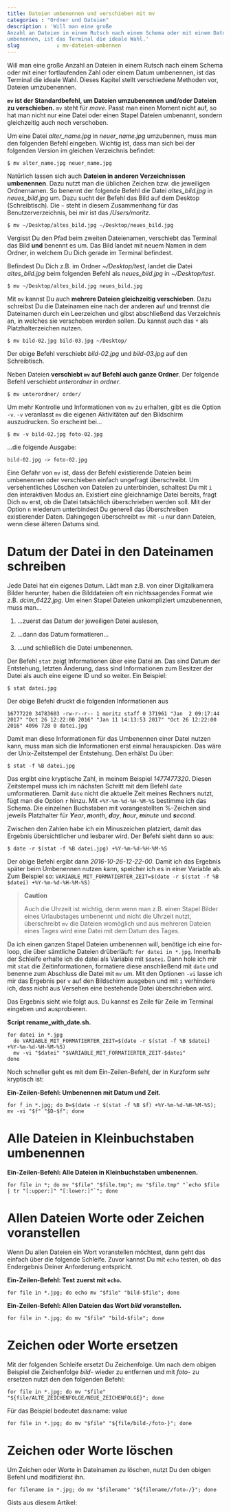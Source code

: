 ```yaml
---
title: Dateien umbenennen und verschieben mit mv
categories : "Ordner und Dateien"
description : 'Will man eine große
Anzahl an Dateien in einem Rutsch nach einem Schema oder mit einem Datum
umbenennen, ist das Terminal die ideale Wahl.'
slug            : mv-dateien-umbennen
---
```

Will man eine große Anzahl an Dateien in einem Rutsch nach einem Schema
oder mit einer fortlaufenden Zahl oder einem Datum umbenennen, ist das
Terminal die ideale Wahl. Dieses Kapitel stellt verschiedene Methoden
vor, Dateien umzubenennen.
<!-- readmore -->

**`mv` ist der Standardbefehl, um Dateien umzubenennen und/oder Dateien
zu verschieben.** `mv` steht für *move*. Passt man einen Moment nicht
auf, so hat man nicht nur eine Datei oder einen Stapel Dateien
umbenannt, sondern gleichzeitig auch noch verschoben.

Um eine Datei *alter\_name.jpg* in *neuer\_name.jpg* umzubennen, muss
man den folgenden Befehl eingeben. Wichtig ist, dass man sich bei der
folgenden Version im gleichen Verzeichnis befindet:

    $ mv alter_name.jpg neuer_name.jpg

Natürlich lassen sich auch **Dateien in anderen Verzeichnissen
umbenennen**. Dazu nutzt man die üblichen Zeichen bzw. die jeweiligen
Ordnernamen. So benennt der folgende Befehl die Datei *altes\_bild.jpg*
in *neues\_bild.jpg* um. Dazu sucht der Befehl das Bild auf dem Desktop
(Schreibtisch). Die `~` steht in diesem Zusammenhang für das
Benutzerverzeichnis, bei mir ist das */Users/moritz*.

    $ mv ~/Desktop/altes_bild.jpg ~/Desktop/neues_bild.jpg

Vergisst Du den Pfad beim zweiten Dateienamen, verschiebt das Terminal
das Bild **und** benennt es um. Das Bild landet mit neuem Namen in dem
Ordner, in welchem Du Dich gerade im Terminal befindest.

Befindest Du Dich z.B. im Ordner *\~/Desktop/test*, landet die Datei
*altes\_bild.jpg* beim folgenden Befehl als *neues\_bild.jpg* in
*\~/Desktop/test*.

    $ mv ~/Desktop/altes_bild.jpg neues_bild.jpg

Mit `mv` kannst Du auch **mehrere Dateien gleichzeitig verschieben**.
Dazu schreibst Du die Dateinamen eine nach der anderen auf und trennst
die Dateinamen durch ein Leerzeichen und gibst abschließend das
Verzeichnis an, in welches sie verschoben werden sollen. Du kannst auch
das `*` als Platzhalterzeichen nutzen.

    $ mv bild-02.jpg bild-03.jpg ~/Desktop/

Der obige Befehl verschiebt *bild-02.jpg* und *bild-03.jpg* auf den
Schreibtisch.

Neben Dateien **verschiebt `mv` auf Befehl auch ganze Ordner**. Der
folgende Befehl verschiebt *unterordner* in *ordner*.

    $ mv unterordner/ order/

Um mehr Kontrolle und Informationen von `mv` zu erhalten, gibt es die
Option `-v`. `-v` veranlasst `mv` die eigenen Aktivitäten auf den
Bildschirm auszudrucken. So erscheint bei…

    $ mv -v bild-02.jpg foto-02.jpg

…die folgende Ausgabe:

    bild-02.jpg -> foto-02.jpg

Eine Gefahr von `mv` ist, dass der Befehl existierende Dateien beim
umbenennen oder verschieben einfach ungefragt überschreibt. Um
versehentliches Löschen von Dateien zu unterbinden, schaltest Du mit `i`
den interaktiven Modus an. Existiert eine gleichnamige Datei bereits,
fragt Dich `mv` erst, ob die Datei tatsächlich überschrieben werden
soll. Mit der Option `n` wiederum unterbindest Du generell das
Überschreiben existierender Daten. Dahingegen überschreibt `mv` mit
`-u` nur dann Dateien, wenn diese älteren Datums sind.

# Datum der Datei in den Dateinamen schreiben

Jede Datei hat ein eigenes Datum. Lädt man z.B. von einer Digitalkamera
Bilder herunter, haben die Bilddateien oft ein nichtssagendes Format wie
z.B. *dcim\_6422.jpg*. Um einen Stapel Dateien unkompliziert
umzubenennen, muss man…

1.  …zuerst das Datum der jeweiligen Datei auslesen,

2.  …dann das Datum formatieren…

3.  …und schließlich die Datei umbenennen.

Der Befehl `stat` zeigt Informationen über eine Datei an. Das sind Datum
der Entstehung, letzten Änderung, dass sind Informationen zum Besitzer
der Datei als auch eine eigene ID und so weiter. Ein Beispiel:

    $ stat datei.jpg

Der obige Befehl druckt die folgenden Informationen
    aus

    16777220 34783603 -rw-r--r-- 1 moritz staff 0 371961 "Jan  2 09:17:44 2017" "Oct 26 12:22:00 2016" "Jan 11 14:13:53 2017" "Oct 26 12:22:00 2016" 4096 728 0 datei.jpg

Damit man diese Informationen für das Umbenennen einer Datei nutzen
kann, muss man sich die Informationen erst einmal herauspicken. Das wäre
der Unix-Zeitstempel der Entstehung. Den erhälst Du über:

    $ stat -f %B datei.jpg

Das ergibt eine kryptische Zahl, in meinem Beispiel *1477477320*. Diesen
Zeitstempel muss ich im nächsten Schritt mit dem Befehl `date`
umformatieren. Damit `date` nicht die aktuelle Zeit meines Rechners
nutzt, fügt man die Option `r` hinzu. Mit `+%Y-%m-%d-%H-%M-%S` bestimme
ich das Schema. Die einzelnen Buchstaben mit vorangestellten %-Zeichen
sind jeweils Platzhalter für ***Y**ear*, ***m**onth*, ***d**ay*,
***h**our*, ***m**inute* und ***s**econd*.

Zwischen den Zahlen habe ich ein Minuszeichen platziert, damit das
Ergebnis übersichtlicher und lesbarer wird. Der Befehl sieht dann so
aus:

    $ date -r $(stat -f %B datei.jpg) +%Y-%m-%d-%H-%M-%S

Der obige Befehl ergibt dann *2016-10-26-12-22-00*. Damit ich das
Ergebnis später beim Umbenennen nutzen kann, speicher ich es in einer
Variable ab. Zum Beispiel so: `VARIABLE_MIT_FORMATIERTER_ZEIT=$(date -r
$(stat -f %B $datei) +%Y-%m-%d-%H-%M-%S)`

> **Caution**
> 
> Auch die Uhrzeit ist wichtig, denn wenn man z.B. einen Stapel Bilder
> eines Urlaubstages umbenennt und nicht die Uhrzeit nutzt, überschreibt
> `mv` die Dateien womöglich und aus mehreren Dateien eines Tages wird
> eine Datei mit dem Datum des Tages.

Da ich einen ganzen Stapel Dateien umbenennen will, benötige ich eine
for-loop, die über sämtliche Dateien drüberläuft: `for datei in *.jpg`.
Innerhalb der Schleife erhalte ich die datei als Variable mit `$datei`.
Dann hole ich mir mit `stat` die Zeitinformationen, formatiere diese
anschließend mit `date` und benenne zum Abschluss die Datei mit `mv` um.
Mit den Optionen `-vi` lasse ich mir das Ergebnis per `v` auf den
Bildschirm ausgeben und mit `i` verhindere ich, dass nicht aus Versehen
eine bestehende Datei überschrieben wird.

Das Ergebnis sieht wie folgt aus. Du kannst es Zeile für Zeile im
Terminal eingeben und ausprobieren.

**Script rename\_with\_date.sh.**

    for datei in *.jpg
      do VARIABLE_MIT_FORMATIERTER_ZEIT=$(date -r $(stat -f %B $datei) +%Y-%m-%d-%H-%M-%S)
      mv -vi "$datei" "$VARIABLE_MIT_FORMATIERTER_ZEIT-$datei"
    done

Noch schneller geht es mit dem Ein-Zeilen-Befehl, der in Kurzform sehr
kryptisch ist:

**Ein-Zeilen-Befehl: Umbenennen mit Datum und
    Zeit.**

    for f in *.jpg; do D=$(date -r $(stat -f %B $f) +%Y-%m-%d-%H-%M-%S); mv -vi "$f" "$D-$f"; done

# Alle Dateien in Kleinbuchstaben umbenennen

**Ein-Zeilen-Befehl: Alle Dateien in Kleinbuchstaben
    umbenennen.**

    for file in *; do mv "$file" "$file.tmp"; mv "$file.tmp" "`echo $file | tr "[:upper:]" "[:lower:]"`"; done

# Allen Dateien Worte oder Zeichen voranstellen

Wenn Du allen Dateien ein Wort voranstellen möchtest, dann geht das
einfach über die folgende Schleife. Zuvor kannst Du mit `echo` testen,
ob das Endergebnis Deiner Anforderung entspricht.

**Ein-Zeilen-Befehl: Test zuerst mit `echo`.**

    for file in *.jpg; do echo mv "$file" "bild-$file"; done

**Ein-Zeilen-Befehl: Allen Dateien das Wort *bild* voranstellen.**

    for file in *.jpg; do mv "$file" "bild-$file"; done

# Zeichen oder Worte ersetzen

Mit der folgenden Schleife ersetzt Du Zeichenfolge. Um nach dem obigen
Beispiel die Zeichenfolge *bild-* wieder zu entfernen und mit *foto-* zu
ersetzen nutzt den den folgenden
    Befehl:

    for file in *.jpg; do mv "$file" "${file/ALTE_ZEICHENFOLGE/NEUE_ZEICHENFOLGE}"; done

Für das Beispiel bedeutet das:name: value

    for file in *.jpg; do mv "$file" "${file/bild-/foto-}"; done

# Zeichen oder Worte löschen

Um Zeichen oder Worte in Dateinamen zu löschen, nutzt Du den obigen
Befehl und modifizierst ihn.

    for filename in *.jpg; do mv "$filename" "${filename//foto-/}"; done

Gists aus diesem Artikel:

